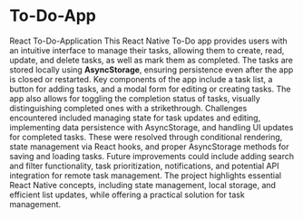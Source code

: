 # To-Do-App
React To-Do-Application
This React Native To-Do app provides users with an intuitive interface to manage their tasks, allowing them to create, read, update, and delete tasks, as well as mark them as completed. The tasks are stored locally using **AsyncStorage**, ensuring persistence even after the app is closed or restarted. Key components of the app include a task list, a button for adding tasks, and a modal form for editing or creating tasks. The app also allows for toggling the completion status of tasks, visually distinguishing completed ones with a strikethrough. Challenges encountered included managing state for task updates and editing, implementing data persistence with AsyncStorage, and handling UI updates for completed tasks. These were resolved through conditional rendering, state management via React hooks, and proper AsyncStorage methods for saving and loading tasks. Future improvements could include adding search and filter functionality, task prioritization, notifications, and potential API integration for remote task management. The project highlights essential React Native concepts, including state management, local storage, and efficient list updates, while offering a practical solution for task management.
